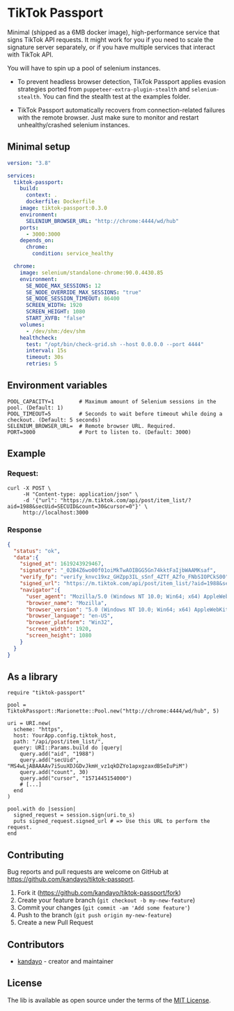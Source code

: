 # TikTok Passport

Minimal (shipped as a 6MB docker image), high-performance service that signs
TikTok API requests. It might work for you if you need to scale the signature
server separately, or if you have multiple services that interact with TikTok
API.

You will have to spin up a pool of selenium instances.

 - To prevent headless browser detection, TikTok Passport applies evasion
   strategies ported from `puppeteer-extra-plugin-stealth` and `selenium-stealth`.
   You can find the stealth test at the examples folder.

 - TikTok Passport automatically recovers from connection-related failures with
   the remote browser. Just make sure to monitor and restart unhealthy/crashed
   selenium instances.

## Minimal setup

```yml
version: "3.8"

services:
  tiktok-passport:
    build:
      context: .
      dockerfile: Dockerfile
    image: tiktok-passport:0.3.0
    environment:
      SELENIUM_BROWSER_URL: "http://chrome:4444/wd/hub"
    ports:
      - 3000:3000
    depends_on:
      chrome:
        condition: service_healthy

  chrome:
    image: selenium/standalone-chrome:90.0.4430.85
    environment:
      SE_NODE_MAX_SESSIONS: 12
      SE_NODE_OVERRIDE_MAX_SESSIONS: "true"
      SE_NODE_SESSION_TIMEOUT: 86400
      SCREEN_WIDTH: 1920
      SCREEN_HEIGHT: 1080
      START_XVFB: "false"
    volumes:
      - /dev/shm:/dev/shm
    healthcheck:
      test: "/opt/bin/check-grid.sh --host 0.0.0.0 --port 4444"
      interval: 15s
      timeout: 30s
      retries: 5
```

## Environment variables

```
POOL_CAPACITY=1        # Maximum amount of Selenium sessions in the pool. (Default: 1)
POOL_TIMEOUT=5         # Seconds to wait before timeout while doing a checkout. (Default: 5 seconds)
SELENIUM_BROWSER_URL=  # Remote browser URL. Required.
PORT=3000              # Port to listen to. (Default: 3000)
```

## Example

### Request:

```
curl -X POST \
     -H "Content-type: application/json" \
     -d '{"url": "https://m.tiktok.com/api/post/item_list/?aid=1988&secUid=SECUID&count=30&cursor=0"}' \
     http://localhost:3000
```

### Response

```json
{
  "status": "ok",
  "data":{
    "signed_at": 1619243929467,
    "signature": "_02B4Z6wo00f01oiMkTwAOIBGG5Gn74kktFaIjbWAAMKsaf",
    "verify_fp": "verify_knvc19xz_GHZpp3IL_sSnf_4ZTf_AZfo_FNbSIOPCkS00",
    "signed_url": "https://m.tiktok.com/api/post/item_list/?aid=1988&secUid=SECUID&count=30&cursor=0&verifyFp=verify_knvc19xz_GHZpp3IL_sSnf_4ZTf_AZfo_FNbSIOPCkS00&_signature=_02B4Z6wo00f01oiMkTwAOIBGG5Gn74kktFaIjbWAAMKsaf",
    "navigator":{
      "user_agent": "Mozilla/5.0 (Windows NT 10.0; Win64; x64) AppleWebKit/537.36 (Windows NT 10.0; Win64; x64) Chrome/88.0.4324.96 Safari/537.36",
      "browser_name": "Mozilla",
      "browser_version": "5.0 (Windows NT 10.0; Win64; x64) AppleWebKit/537.36 (Windows NT 10.0; Win64; x64) Chrome/88.0.4324.96 Safari/537.36",
      "browser_language": "en-US",
      "browser_platform": "Win32",
      "screen_width": 1920,
      "screen_height": 1080
    }
  }
}
```

## As a library

```cr
require "tiktok-passport"

pool = TiktokPassport::Marionette::Pool.new("http://chrome:4444/wd/hub", 5)

uri = URI.new(
  scheme: "https",
  host: YourApp.config.tiktok_host,
  path: "/api/post/item_list/",
  query: URI::Params.build do |query|
    query.add("aid", "1988")
    query.add("secUid", "MS4wLjABAAAAv7iSuuXDJGDvJkmH_vz1qkDZYo1apxgzaxdBSeIuPiM")
    query.add("count", 30)
    query.add("cursor", "1571445154000")
    # [...]
  end
)

pool.with do |session|
  signed_request = session.sign(uri.to_s)
  puts signed_request.signed_url # => Use this URL to perform the request.
end
```

## Contributing

Bug reports and pull requests are welcome on GitHub at https://github.com/kandayo/tiktok-passport.

1. Fork it (<https://github.com/kandayo/tiktok-passport/fork>)
2. Create your feature branch (`git checkout -b my-new-feature`)
3. Commit your changes (`git commit -am 'Add some feature'`)
4. Push to the branch (`git push origin my-new-feature`)
5. Create a new Pull Request

## Contributors

- [kandayo](https://github.com/kandayo) - creator and maintainer

## License

The lib is available as open source under the terms of the [MIT License](https://opensource.org/licenses/MIT).
